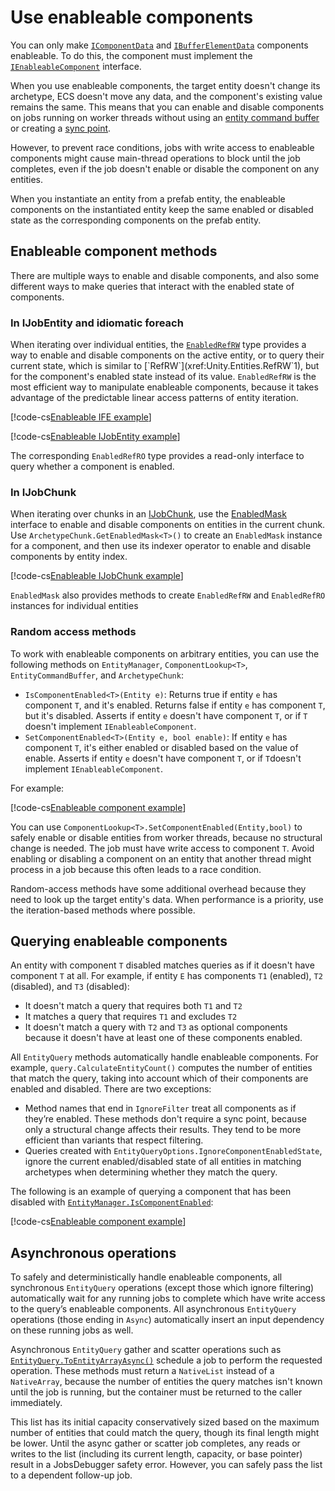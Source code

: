 # Use enableable components

You can only make [`IComponentData`](xref:Unity.Entities.IComponentData) and [`IBufferElementData`](xref:Unity.Entities.IBufferElementData) components enableable. To do this, the component must implement the [`IEnableableComponent`](xref:Unity.Entities.IEnableableComponent) interface.

When you use enableable components, the target entity doesn't change its archetype, ECS doesn't move any data, and the component's existing value remains the same. This means that you can enable and disable components on jobs running on worker threads without using an [entity command buffer](systems-entity-command-buffers.md) or creating a [sync point](concepts-structural-changes.md#sync-points). 

However, to prevent race conditions, jobs with write access to enableable components might cause main-thread operations to block until the job completes, even if the job doesn't enable or disable the component on any entities.

When you instantiate an entity from a prefab entity, the enableable components on the instantiated entity keep the same enabled or disabled state as the corresponding components on the prefab entity.

## Enableable component methods

There are multiple ways to enable and disable components, and also some different ways to make queries that interact with the enabled state of components.

### In IJobEntity and idiomatic foreach

When iterating over individual entities, the [`EnabledRefRW`](xref:Unity.Entities.EnabledRefRW`1) type provides a way to enable and disable components on the active entity, or to query their current state, which is similar to [`RefRW`](xref:Unity.Entities.RefRW`1), but for the component's enabled state instead of its value. `EnabledRefRW` is the most efficient way to manipulate enableable components, because it takes advantage of the predictable linear access patterns of entity iteration.

[!code-cs[Enableable IFE example](../DocCodeSamples.Tests/EnableableComponentExample.cs#enableable-idiomaticforeach-example)]

[!code-cs[Enableable IJobEntity example](../DocCodeSamples.Tests/EnableableComponentExample.cs#enableable-ijobentity-example)]

The corresponding `EnabledRefRO` type provides a read-only interface to query whether a component is enabled.

### In IJobChunk

When iterating over chunks in an [IJobChunk](xref:Unity.Entities.IJobChunk), use the [EnabledMask](xref:Unity.Entities.EnabledMask) interface to enable and disable components on entities in the current chunk. Use `ArchetypeChunk.GetEnabledMask<T>()` to create an `EnabledMask` instance for a component, and then use its indexer operator to enable and disable components by entity index.

[!code-cs[Enableable IJobChunk example](../DocCodeSamples.Tests/EnableableComponentExample.cs#enableable-ijobchunk-example)]

`EnabledMask` also provides methods to create `EnabledRefRW` and `EnabledRefRO` instances for individual entities

### Random access methods

To work with enableable components on arbitrary entities, you can use the following methods on `EntityManager`, `ComponentLookup<T>`, `EntityCommandBuffer`, and `ArchetypeChunk`:

* `IsComponentEnabled<T>(Entity e)`: Returns true if entity `e` has component `T`, and it's enabled. Returns false if entity `e` has component `T`, but it's disabled. Asserts if entity `e` doesn't have component `T`, or if `T` doesn't implement `IEnableableComponent`.
* `SetComponentEnabled<T>(Entity e, bool enable)`: If entity `e` has component `T`, it's either enabled or disabled based on the value of enable. Asserts if entity `e` doesn't have component `T`, or if `T`doesn't implement `IEnableableComponent`.

For example:

[!code-cs[Enableable component example](../DocCodeSamples.Tests/EnableableComponentExample.cs#enableable-example)]

You can use `ComponentLookup<T>.SetComponentEnabled(Entity,bool)` to safely enable or disable entities from worker threads, because no structural change is needed. The job must have write access to component `T`. Avoid enabling or disabling a component on an entity that another thread might process in a job because this often leads to a race condition.

Random-access methods have some additional overhead because they need to look up the target entity's data. When performance is a priority, use the iteration-based methods where possible.

## Querying enableable components

An entity with component `T` disabled matches queries as if it doesn't have component `T` at all. For example, if entity `E` has components `T1` (enabled), `T2` (disabled), and `T3` (disabled):

* It doesn't match a query that requires both `T1` and `T2`
* It matches a query that requires `T1` and excludes `T2`
* It doesn't match a query with `T2` and `T3` as optional components because it doesn't have at least one of these components enabled.

All `EntityQuery` methods automatically handle enableable components. For example, `query.CalculateEntityCount()` computes the number of entities that match the query, taking into account which of their components are enabled and disabled. There are two exceptions:

* Method names that end in `IgnoreFilter` treat all components as if they’re enabled. These methods don't require a sync point, because only a structural change affects their results. They tend to be more efficient than variants that respect filtering.
* Queries created with `EntityQueryOptions.IgnoreComponentEnabledState`, ignore the current enabled/disabled state of all entities in matching archetypes when determining whether they match the query.

The following is an example of querying a component that has been disabled with [`EntityManager.IsComponentEnabled`](xref:Unity.Entities.EntityManager.IsComponentEnabled*):

[!code-cs[Enableable component example](../DocCodeSamples.Tests/EnableableComponentExample.cs#enableable-health-example)]

## Asynchronous operations

To safely and deterministically handle enableable components, all synchronous `EntityQuery` operations (except those which ignore filtering) automatically wait for any running jobs to complete which have write access to the query’s enableable components. All asynchronous `EntityQuery` operations (those ending in `Async`) automatically insert an input dependency on these running jobs as well.

Asynchronous `EntityQuery` gather and scatter operations such as [`EntityQuery.ToEntityArrayAsync()`](xref:Unity.Entities.EntityQuery.ToEntityArrayAsync*) schedule a job to perform the requested operation. These methods must return a `NativeList` instead of a `NativeArray`, because the number of entities the query matches isn't known until the job is running, but the container must be returned to the caller immediately.

This list has its initial capacity conservatively sized based on the maximum number of entities that could match the query, though its final length might be lower. Until the async gather or scatter job completes, any reads or writes to the list (including its current length, capacity, or base pointer) result in a JobsDebugger safety error. However, you can safely pass the list to a dependent follow-up job.

